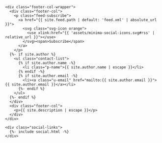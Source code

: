 
<footer class="site-footer h-card">
  <data class="u-url" href="{{ "/" | relative_url }}"></data>

  <div class="wrapper">

    <div class="footer-col-wrapper">
      <div class="footer-col">
        <p class="feed-subscribe">
          <a href="{{ site.feed.path | default: 'feed.xml' | absolute_url }}">
            <svg class="svg-icon orange">
              <use xlink:href="{{ 'assets/minima-social-icons.svg#rss' | relative_url }}"></use>
            </svg><span>Subscribe</span>
          </a>
        </p>
      {%- if site.author %}
        <ul class="contact-list">
          {% if site.author.name -%}
            <li class="p-name">{{ site.author.name | escape }}</li>
          {% endif -%}
          {% if site.author.email -%}
            <li><a class="u-email" href="mailto:{{ site.author.email }}">{{ site.author.email }}</a></li>
          {%- endif %}
        </ul>
      {%- endif %}
      </div>
      <div class="footer-col">
        <p>{{ site.description | escape }}</p>
      </div>
    </div>

    <div class="social-links">
      {%- include social.html -%}
    </div>

  </div>

</footer>
